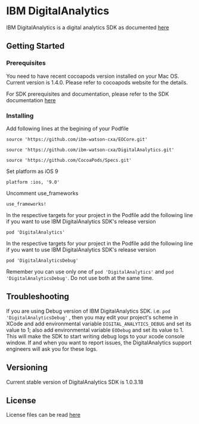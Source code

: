 # IBM DigitalAnalytics

IBM DigitalAnalytics is a digital analytics SDK as documented [here](https://developer.ibm.com/customer-engagement/tutorials/getting-started-digital-analytics-sdk-ios/)


## Getting Started

### Prerequisites

You need to have recent cocoapods version installed on your Mac OS. Current version is 1.4.0. Please refer to cocoapods website for the details.

For SDK prerequisites and documentation, please refer to the SDK documentation [here](https://developer.ibm.com/customer-engagement/tutorials/getting-started-digital-analytics-sdk-ios/)

### Installing

Add following lines at the begining of your Podfile

`source 'https://github.com/ibm-watson-cxa/EOCore.git'`

`source 'https://github.com/ibm-watson-cxa/DigitalAnalytics.git'`

`source 'https://github.com/CocoaPods/Specs.git'`

Set platform as iOS 9

`platform :ios, '9.0'`

Uncomment use_frameworks

`use_frameworks!`

In the respective targets for your project in the Podfile add the following line if you want to use IBM DigitalAnalytics SDK's release version

`pod 'DigitalAnalytics'`

In the respective targets for your project in the Podfile add the following line if you want to use IBM DigitalAnalytics SDK's release version

`pod 'DigitalAnalyticsDebug'`


Remember you can use only one of  `pod 'DigitalAnalytics'` and `pod 'DigitalAnalyticsDebug'`. Do not use both at the same time.

## Troubleshooting

If you are using Debug version of IBM DigitalAnalytics SDK. i.e. `pod 'DigitalAnalyticsDebug'` , then you may edit your project's scheme in XCode and add environmental variable `DIGITAL_ANALYTICS_DEBUG` and set its value to 1; also add environmental variable `EODebug` and set its value to 1. This will make the SDK to start writing debug logs to your xcode console window. If and when you want to report issues, the DigitalAnalytics support engineers will ask you for these logs.


## Versioning

Current stable version of DigitalAnalytics SDK is 1.0.3.18


## License

License files can be read [here](https://github.com/ibm-watson-cxa/DigitalAnalytics/tree/master/Licenses)
